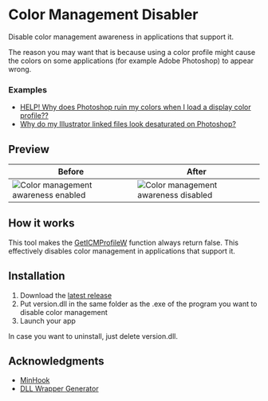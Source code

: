 # Color Management Disabler
Disable color management awareness in applications that support it.

The reason you may want that is because using a color profile might cause the colors on some applications (for example Adobe Photoshop) to appear wrong.

### Examples

* [HELP! Why does Photoshop ruin my colors when I load a display color profile??](https://www.youtube.com/watch?v=4XyIFbll9sA)
* [Why do my Illustrator linked files look desaturated on Photoshop?](https://graphicdesign.stackexchange.com/questions/96164/why-do-my-illustrator-linked-files-look-desaturated-on-photoshop)

## Preview
| Before | After |
| --- | --- |
| ![Color management awareness enabled](https://i.imgur.com/lX7v7Je.png) | ![Color management awareness disabled](https://i.imgur.com/MM1xNLx.png) |

## How it works
This tool makes the [GetICMProfileW](https://docs.microsoft.com/en-us/windows/desktop/api/wingdi/nf-wingdi-geticmprofilew) function always return false. This effectively disables color management in applications that support it.

## Installation
1. Download the [latest release](https://github.com/Stonos/color-management-disabler/releases)
2. Put version.dll in the same folder as the .exe of the program you want to disable color management
3. Launch your app

In case you want to uninstall, just delete version.dll.

## Acknowledgments
* [MinHook](https://github.com/TsudaKageyu/minhook)
* [DLL Wrapper Generator](https://github.com/SeanPesce/DLL_Wrapper_Generator)
